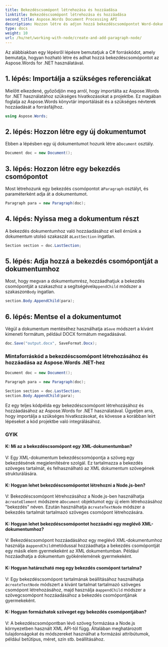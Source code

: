 ```yaml
---
title: Bekezdéscsomópont létrehozása és hozzáadása
linktitle: Bekezdéscsomópont létrehozása és hozzáadása
second_title: Aspose.Words Document Processing API
description: Hozzon létre és adjon hozzá bekezdéscsomópontot Word-dokumentumaihoz az Aspose.Words for .NET segítségével.
type: docs
weight: 10
url: /hu/net/working-with-node/create-and-add-paragraph-node/
---
```


Az alábbiakban egy lépésről lépésre bemutatjuk a C# forráskódot, amely bemutatja, hogyan hozható létre és adhat hozzá bekezdéscsomópontot az Aspose.Words for .NET használatával.

## 1. lépés: Importálja a szükséges referenciákat
Mielőtt elkezdené, győződjön meg arról, hogy importálta az Aspose.Words for .NET használatához szükséges hivatkozásokat a projektbe. Ez magában foglalja az Aspose.Words könyvtár importálását és a szükséges névterek hozzáadását a forrásfájlhoz.

```csharp
using Aspose.Words;
```

## 2. lépés: Hozzon létre egy új dokumentumot
 Ebben a lépésben egy új dokumentumot hozunk létre a`Document` osztály.

```csharp
Document doc = new Document();
```

## 3. lépés: Hozzon létre egy bekezdés csomópontot
 Most létrehozunk egy bekezdés csomópontot a`Paragraph` osztályt, és paraméterként adja át a dokumentumot.

```csharp
Paragraph para = new Paragraph(doc);
```

## 4. lépés: Nyissa meg a dokumentum részt
 A bekezdés dokumentumhoz való hozzáadásához el kell érnünk a dokumentum utolsó szakaszát a`LastSection` ingatlan.

```csharp
Section section = doc.LastSection;
```

## 5. lépés: Adja hozzá a bekezdés csomópontját a dokumentumhoz
 Most, hogy megvan a dokumentumrész, hozzáadhatjuk a bekezdés csomópontját a szakaszhoz a segítségével`AppendChild` módszer a szakaszon`Body` ingatlan.

```csharp
section.Body.AppendChild(para);
```

## 6. lépés: Mentse el a dokumentumot
 Végül a dokumentum mentéséhez használhatja a`Save` módszert a kívánt kimeneti formátum, például DOCX formátum megadásával.

```csharp
doc.Save("output.docx", SaveFormat.Docx);
```

### Mintaforráskód a bekezdéscsomópont létrehozásához és hozzáadása az Aspose.Words .NET-hez

```csharp
Document doc = new Document();

Paragraph para = new Paragraph(doc);

Section section = doc.LastSection;
section.Body.AppendChild(para);

```

Ez egy teljes kódpélda egy bekezdéscsomópont létrehozásához és hozzáadásához az Aspose.Words for .NET használatával. Ügyeljen arra, hogy importálja a szükséges hivatkozásokat, és kövesse a korábban leírt lépéseket a kód projektbe való integrálásához.

### GYIK

#### K: Mi az a bekezdéscsomópont egy XML-dokumentumban?

V: Egy XML-dokumentum bekezdéscsomópontja a szöveg egy bekezdésének megjelenítésére szolgál. Ez tartalmazza a bekezdés szöveges tartalmát, és felhasználható az XML dokumentum szövegének strukturálására.

#### K: Hogyan lehet bekezdéscsomópontot létrehozni a Node.js-ben?

 V: Bekezdéscsomópont létrehozásához a Node.js-ben használhatja a`createElement` módszere a`Document` objektumot egy új elem létrehozásához "bekezdés" néven. Ezután használhatja a`createTextNode` módszer a bekezdés tartalmát tartalmazó szöveges csomópont létrehozására.

#### K: Hogyan lehet bekezdéscsomópontot hozzáadni egy meglévő XML-dokumentumhoz?

 V: Bekezdéscsomópont hozzáadásához egy meglévő XML-dokumentumhoz használja a`appendChild`metódussal hozzáadhatja a bekezdés csomópontját egy másik elem gyermekeként az XML dokumentumban. Például hozzáadhatja a dokumentum gyökérelemének gyermekeként.

#### K: Hogyan határozható meg egy bekezdés csomópont tartalma?

 V: Egy bekezdéscsomópont tartalmának beállításához használhatja a`createTextNode` módszert a kívánt tartalmat tartalmazó szöveges csomópont létrehozásához, majd használja a`appendChild` módszer a szövegcsomópont hozzáadásához a bekezdés csomópontjának gyermekeként.

#### K: Hogyan formázhatok szöveget egy bekezdés csomópontjában?

V: A bekezdéscsomópontban lévő szöveg formázása a Node.js környezetben használt XML API-tól függ. Általában meghatározott tulajdonságokat és módszereket használhat a formázási attribútumok, például betűtípus, méret, szín stb. beállításához.